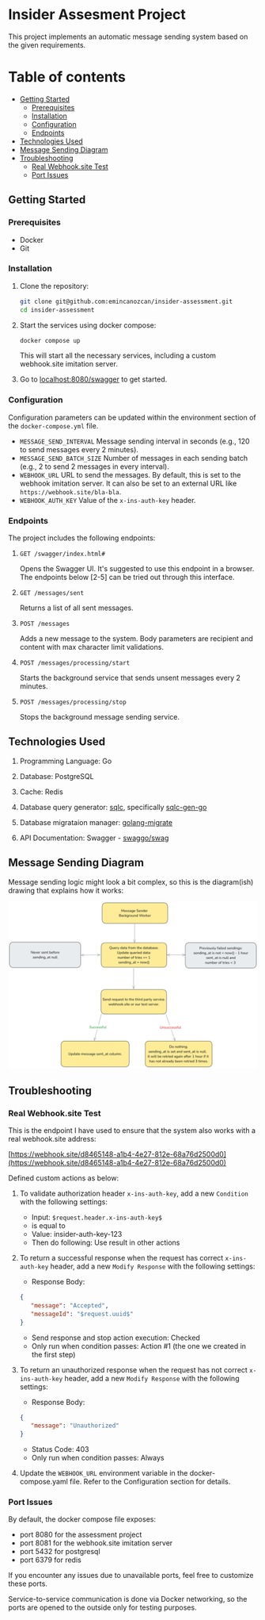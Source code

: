 # Insider Assesment Project

This project implements an automatic message sending system based on the given requirements.

# Table of contents

- [Getting Started](#getting-started)
  - [Prerequisites](#prerequisites)
  - [Installation](#installation)
  - [Configuration](#configuration)
  - [Endpoints](#endpoints)
- [Technologies Used](#technologies-used)
- [Message Sending Diagram](#message-sending-diagram)
- [Troubleshooting](#troubleshooting)
  - [Real Webhook.site Test](#real-webhooksite-test)
  - [Port Issues](#port-issues)

## Getting Started

### Prerequisites

- Docker
- Git

### Installation

1. Clone the repository:
   ```bash
   git clone git@github.com:emincanozcan/insider-assessment.git
   cd insider-assessment
   ```

2. Start the services using docker compose:
    ```bash
    docker compose up
    ```
   This will start all the necessary services, including a custom webhook.site imitation server.

3. Go to [localhost:8080/swagger](http://localhost:8080/swagger) to get started.

### Configuration

Configuration parameters can be updated within the environment section of the `docker-compose.yml` file.

- `MESSAGE_SEND_INTERVAL`   Message sending interval in seconds (e.g., 120 to send messages every 2 minutes).
- `MESSAGE_SEND_BATCH_SIZE` Number of messages in each sending batch (e.g., 2 to send 2 messages in every interval).
- `WEBHOOK_URL`             URL to send the messages. By default, this is set to the webhook imitation server. It can also be set to an external URL like `https://webhook.site/bla-bla`.
- `WEBHOOK_AUTH_KEY`        Value of the `x-ins-auth-key` header.

### Endpoints

The project includes the following endpoints:

1. `GET /swagger/index.html#`

   Opens the Swagger UI. It's suggested to use this endpoint in a browser. The endpoints below [2-5] can be tried out through this interface.

2. `GET /messages/sent`

   Returns a list of all sent messages.

3. `POST /messages`

   Adds a new message to the system. Body parameters are recipient and content with max character limit validations.

4. `POST /messages/processing/start`

   Starts the background service that sends unsent messages every 2 minutes.

5. `POST /messages/processing/stop`

   Stops the background message sending service.


## Technologies Used

1. Programming Language: Go

2. Database: PostgreSQL

3. Cache: Redis

4. Database query generator: [sqlc](https://github.com/sqlc-dev/sqlc), specifically [sqlc-gen-go](https://github.com/sqlc-dev/sqlc-gen-go)

5. Database migrataion manager: [golang-migrate](https://github.com/golang-migrate/migrate)

6. API Documentation: Swagger - [swaggo/swag](https://github.com/swaggo/swag)

## Message Sending Diagram

Message sending logic might look a bit complex, so this is the diagram(ish) drawing that explains how it works:

![Message sending](./art/message-sending.png)


## Troubleshooting

### Real Webhook.site Test

This is the endpoint I have used to ensure that the system also works with a real webhook.site address:

[https://webhook.site/d8465148-a1b4-4e27-812e-68a76d2500d0](https://webhook.site/d8465148-a1b4-4e27-812e-68a76d2500d0)

Defined custom actions as below:

1) To validate authorization header `x-ins-auth-key`, add a new `Condition` with the following settings:
   - Input: `$request.header.x-ins-auth-key$`
   - is equal to
   - Value: insider-auth-key-123
   - Then do following: Use result in other actions

2) To return a successful response when the request has correct `x-ins-auth-key` header, add a new `Modify Response` with the following settings:
   - Response Body:
   ```json
   {
      "message": "Accepted",
      "messageId": "$request.uuid$"
   }
   ```
   - Send response and stop action execution: Checked
   - Only run when condition passes: Action #1 (the one we created in the first step)


3) To return an unauthorized response when the request has not correct `x-ins-auth-key` header, add a new `Modify Response` with the following settings:
   - Response Body:
   ```json
   {
      "message": "Unauthorized"
   }
   ```
   - Status Code: 403
   - Only run when condition passes: Always

4) Update the `WEBHOOK_URL` environment variable in the docker-compose.yaml file. Refer to the Configuration section for details.

### Port Issues

By default, the docker compose file exposes:

- port 8080 for the assessment project
- port 8081 for the webhook.site imitation server
- port 5432 for postgresql
- port 6379 for redis

If you encounter any issues due to unavailable ports, feel free to customize these ports.

Service-to-service communication is done via Docker networking, so the ports are opened to the outside only for testing purposes.
